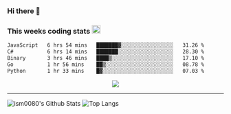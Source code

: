 ### Hi there 👋

<!--START_SECTION:giphy-->
<!--END_SECTION:giphy-->

### This weeks coding stats <img src="https://media1.giphy.com/media/LmNwrBhejkK9EFP504/giphy.gif?cid=ecf05e4723nsktnyyj53u162g7cy5rjqfg6gz06kxdg5y55g&rid=giphy.gif" width="20" height="20" />
<!--START_SECTION:waka-->

```txt
JavaScript   6 hrs 54 mins   ███████▓░░░░░░░░░░░░░░░░░   31.26 %
C#           6 hrs 14 mins   ███████░░░░░░░░░░░░░░░░░░   28.30 %
Binary       3 hrs 46 mins   ████▒░░░░░░░░░░░░░░░░░░░░   17.10 %
Go           1 hr 56 mins    ██▒░░░░░░░░░░░░░░░░░░░░░░   08.78 %
Python       1 hr 33 mins    █▓░░░░░░░░░░░░░░░░░░░░░░░   07.03 %
```

<!--END_SECTION:waka-->

<!--START_SECTION:comicstrip-->
<p align="center">
 <a href="https://xkcd.com/">
 <img src="https://imgs.xkcd.com/comics/geohydrotypography.png" />
</a>
</p>
<!--END_SECTION:comicstrip-->

---

![ism0080's Github Stats](https://github-readme-stats.vercel.app/api?username=ism0080&show_icons=true%hide_border=true&hide=issues)
![Top Langs](https://github-readme-stats.vercel.app/api/top-langs/?username=ism0080&layout=compact)

<!--
**ism0080/ism0080** is a ✨ _special_ ✨ repository because its `README.md` (this file) appears on your GitHub profile.

Here are some ideas to get you started:

- 🔭 I’m currently working on ...
- 🌱 I’m currently learning ...
- 👯 I’m looking to collaborate on ...
- 🤔 I’m looking for help with ...
- 💬 Ask me about ...
- 📫 How to reach me: ...
- 😄 Pronouns: ...
- ⚡ Fun fact: ...
-->
